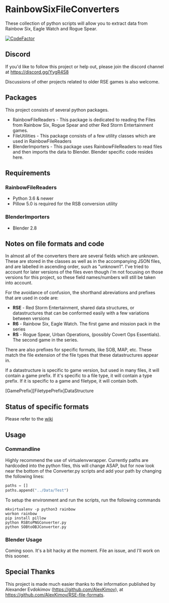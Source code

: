 # RainbowSixFileConverters

These collection of python scripts will allow you to extract data from Rainbow Six, Eagle Watch and Rogue Spear.

[![CodeFactor](https://www.codefactor.io/repository/github/boristsr/rainbowsixfileconverters/badge)](https://www.codefactor.io/repository/github/boristsr/rainbowsixfileconverters)

## Discord
If you'd like to follow this project or help out, please join the discord channel at https://discord.gg/YygR4S8

Discussions of other projects related to older RSE games is also welcome.

## Packages
This project consists of several python packages.

- RainbowFileReaders - This package is dedicated to reading the Files from Rainbow Six, Rogue Spear and other Red Storm Entertainment games.
- FileUtilities - This package consists of a few utility classes which are used in RainbowFileReaders
- BlenderImporters - This package uses RainbowFileReaders to read files and then imports the data to Blender. Blender specific code resides here.

## Requirements

### RainbowFileReaders

- Python 3.6 & newer
- Pillow 5.0 is required for the RSB conversion utility

### BlenderImporters

- Blender 2.8

## Notes on file formats and code

In almost all of the converters there are several fields which are unknown. These are stored in the classes as well as in the accompanying JSON files, and are labelled in ascending order, such as "unknown1". I've tried to account for later versions of the files even though i'm not focusing on those versions for this project, so these field names/numbers will still be taken into account.

For the avoidance of confusion, the shorthand abreviations and prefixes that are used in code are:

- **RSE** - Red Storm Entertainment, shared data structures, or datastructures that can be conformed easily with a few variations between versions
- **R6** - Rainbow Six, Eagle Watch. The first game and mission pack in the series
- **RS** - Rogue Spear, Urban Operations, (possibly Covert Ops Essentials). The second game in the series.

There are also prefixes for specific formats, like SOB, MAP, etc. These match the file extension of the file types that these datastructures appear in.

If a datastructure is specific to game version, but used in many files, it will contain a game prefix. If it's specific to a file type, it will contain a type prefix. If it is specific to a game and filetype, it will contain both.

\[GamePrefix\]\[FiletypePrefix\]DataStructure

## Status of specific formats

Please refer to the [wiki](https://github.com/boristsr/RainbowSixFileConverters/wiki)

## Usage

### Commandline

Highly recommend the use of virtualenvwrapper. Currently paths are hardcoded into the python files, this will change ASAP, but for now look near the bottom of the Converter.py scripts and add your path by changing the following lines:

```python
paths = []
paths.append("../Data/Test")
```

To setup the environment and run the scripts, run the following commands

```shell
mkvirtualenv -p python3 rainbow
workon rainbow
pip install pillow
python RSBtoPNGConverter.py
python SOBtoOBJConverter.py
```

### Blender Usage

Coming soon. It's a bit hacky at the moment. File an issue, and I'll work on this sooner.

## Special Thanks

This project is made much easier thanks to the information published by Alexander Evdokimov (https://github.com/AlexKimov), at https://github.com/AlexKimov/RSE-file-formats.
